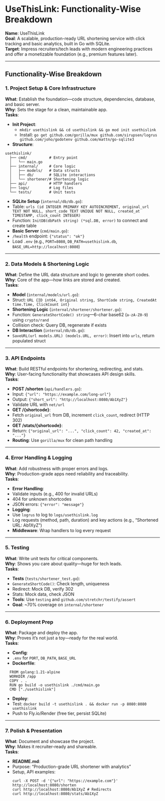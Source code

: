 # UseThisLink: Functionality-Wise Breakdown

**Name**: UseThisLink  
**Goal**: A scalable, production-ready URL shortening service with click tracking and basic analytics, built in Go with SQLite.  
**Target**: Impress recruiters/tech leads with modern engineering practices and offer a monetizable foundation (e.g., premium features later).

---

## Functionality-Wise Breakdown

### 1. Project Setup & Core Infrastructure
**What**: Establish the foundation—code structure, dependencies, database, and basic server.  
**Why**: Sets the stage for a clean, maintainable app.  
**Tasks**:  
- **Init Project**: 
  - `mkdir usethislink && cd usethislink && go mod init usethislink`
  - Install: `go get github.com/gorilla/mux github.com/sirupsen/logrus github.com/joho/godotenv github.com/mattn/go-sqlite3`
- **Structure**:
```
usethislink/
  ├── cmd/          # Entry point
  │   └── main.go
  ├── internal/     # Core logic
  │   ├── models/   # Data structs
  │   ├── db/       # SQLite interactions
  │   └── shortener/# Shortening logic
  ├── api/          # HTTP handlers
  ├── logs/         # Log files
  └── tests/        # Unit tests
```

- **SQLite Setup** (`internal/db/db.go`): 
- Table: `urls (id INTEGER PRIMARY KEY AUTOINCREMENT, original_url TEXT NOT NULL, short_code TEXT UNIQUE NOT NULL, created_at TIMESTAMP, click_count INTEGER)`
- Function: `InitDB(dbPath string) (*sql.DB, error)` to connect and create table
- **Basic Server** (`cmd/main.go`): 
- `/health` endpoint: `{"status": "ok"}`
- Load `.env` (e.g., `PORT=8080`, `DB_PATH=usethislink.db`, `BASE_URL=http://localhost:8080`)

---

### 2. Data Models & Shortening Logic
**What**: Define the URL data structure and logic to generate short codes.  
**Why**: Core of the app—how links are stored and created.  
**Tasks**:  
- **Model** (`internal/models/url.go`): 
- Struct: `URL {ID int64, Original string, ShortCode string, CreatedAt time.Time, ClickCount int}`
- **Shortening Logic** (`internal/shortener/shortener.go`): 
- Function: `GenerateShortCode() string`—6-char base62 (`a-zA-Z0-9`) using `crypto/rand`
- Collision check: Query DB, regenerate if exists
- **DB Interaction** (`internal/db/db.go`): 
- `SaveURL(url models.URL) (models.URL, error)`: Insert into `urls`, return populated struct

---

### 3. API Endpoints
**What**: Build RESTful endpoints for shortening, redirecting, and stats.  
**Why**: User-facing functionality that showcases API design skills.  
**Tasks**:  
- **POST /shorten** (`api/handlers.go`): 
- Input: `{"url": "https://example.com/long-url"}`
- Output: `{"short_url": "http://localhost:8080/Ab1XyZ"}`
- Validate URL with `net/url`
- **GET /{shortcode}**: 
- Fetch `original_url` from DB, increment `click_count`, redirect (HTTP 302)
- **GET /stats/{shortcode}**: 
- Return: `{"original_url": "...", "click_count": 42, "created_at": "..."}`
- **Routing**: Use `gorilla/mux` for clean path handling

---

### 4. Error Handling & Logging
**What**: Add robustness with proper errors and logs.  
**Why**: Production-grade apps need reliability and traceability.  
**Tasks**:  
- **Error Handling**: 
- Validate inputs (e.g., 400 for invalid URLs)
- 404 for unknown shortcodes
- JSON errors: `{"error": "message"}`
- **Logging**: 
- Use `logrus` to log to `logs/usethislink.log`
- Log requests (method, path, duration) and key actions (e.g., “Shortened URL: Ab1XyZ”)
- **Middleware**: Wrap handlers to log every request

---

### 5. Testing
**What**: Write unit tests for critical components.  
**Why**: Shows you care about quality—huge for tech leads.  
**Tasks**:  
- **Tests** (`tests/shortener_test.go`): 
- `GenerateShortCode()`: Check length, uniqueness
- Redirect: Mock DB, verify 302
- Stats: Mock data, check JSON
- **Tools**: Use `testing` and `github.com/stretchr/testify/assert`
- **Goal**: ~70% coverage on `internal/shortener`

---

### 6. Deployment Prep
**What**: Package and deploy the app.  
**Why**: Proves it’s not just a toy—ready for the real world.  
**Tasks**:  
- **Config**: 
- `.env` for `PORT`, `DB_PATH`, `BASE_URL`
- **Dockerfile**:
```
  FROM golang:1.21-alpine
  WORKDIR /app
  COPY . .
  RUN go build -o usethislink ./cmd/main.go
  CMD ["./usethislink"]
```

- **Deploy**: 
- Test: `docker build -t usethislink . && docker run -p 8080:8080 usethislink`
- Push to Fly.io/Render (free tier, persist SQLite)

---

### 7. Polish & Presentation
**What**: Document and showcase the project.  
**Why**: Makes it recruiter-ready and shareable.  
**Tasks**:  
- **README.md**: 
- Purpose: “Production-grade URL shortener with analytics”
- Setup, API examples:
  ```
  curl -X POST -d '{"url": "https://example.com"}' http://localhost:8080/shorten
  curl http://localhost:8080/Ab1XyZ # Redirects
  curl http://localhost:8080/stats/Ab1XyZ
  ```
